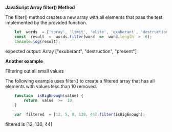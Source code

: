 
**JavaScript Array filter() Method**

The filter() method creates a new array with all elements that
pass the test implemented by the provided function.
```js
    let  words  = ['spray', 'limit', 'elite', 'exuberant', 'destruction', 'present'];
    const  result  =  words.filter(word  =>  word.length  >  6);
    console.log(result);
``` 
      

expected output: Array ["exuberant", "destruction", "present"]

**Another example**

Filtering out all small values

The following example uses filter() to create a filtered array that has all elements with values less than 10 removed.
```js
    function  isBigEnough(value) {
        return  value  >=  10;
    }
    
    var  filtered  = [12, 5, 8, 130, 44].filter(isBigEnough);
```
filtered is [12, 130, 44]
